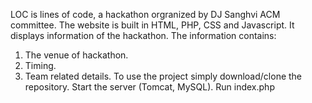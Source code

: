 LOC is lines of code, a hackathon orgranized by DJ Sanghvi ACM committee. The website is built in HTML, PHP, CSS and Javascript. It displays information of the hackathon. 
The information contains:
1. The venue of hackathon.
2. Timing.
3. Team related details.
To use the project simply download/clone the repository. Start the server (Tomcat, MySQL). Run index.php
